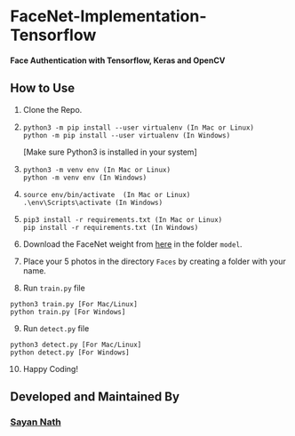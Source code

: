# FaceNet-Implementation-Tensorflow

#### Face Authentication with Tensorflow, Keras and OpenCV

## How to Use

1. Clone the Repo.

2. 
   ```
   python3 -m pip install --user virtualenv (In Mac or Linux)
   python -m pip install --user virtualenv (In Windows)
   ```
   [Make sure Python3 is installed in your system]

3.  
   ```
   python3 -m venv env (In Mac or Linux)
   python -m venv env (In Windows) 
   ```
   
4. 
   ```
   source env/bin/activate  (In Mac or Linux)
   .\env\Scripts\activate (In Windows) 
   ```
   
5. 
   ```
   pip3 install -r requirements.txt (In Mac or Linux)
   pip install -r requirements.txt (In Windows)
   ```
   
6. Download the FaceNet weight from [here](http://bit.ly/facenet-weight) in the folder ```model```.

7. Place your 5 photos in the directory ```Faces``` by creating a folder with your name.

8. Run ```train.py``` file
```
python3 train.py [For Mac/Linux]
python train.py [For Windows]
```
9. Run ```detect.py``` file
```
python3 detect.py [For Mac/Linux]
python detect.py [For Windows]
```
10. Happy Coding!

## Developed and Maintained By
### [Sayan Nath](https://sayannath.biz) 
